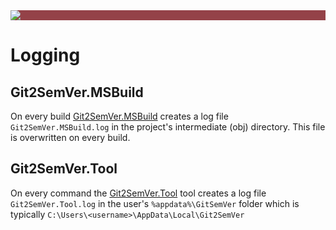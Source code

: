 ﻿---
uid: logging
---

<div style="background-color:#944248;padding:0px;margin-bottom:0.5em">
  <img src="https://noetictools.github.io/Git2SemVer.MSBuild/Images/Git2SemVer_banner_840x70.png"/>
</div>

# Logging

## Git2SemVer.MSBuild

On every build [Git2SemVer.MSBuild](xref:git2semver-msbuild) creates a log file `Git2SemVer.MSBuild.log` in the project's intermediate (obj) directory.
This file is overwritten on every build.

## Git2SemVer.Tool

On every command the [Git2SemVer.Tool](xref:git2semver-tool) tool creates a log file `Git2SemVer.Tool.log` in the user's `%appdata%\GitSemVer` folder 
which is typically `C:\Users\<username>\AppData\Local\Git2SemVer`
